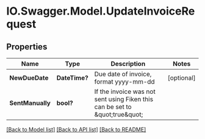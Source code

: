 # IO.Swagger.Model.UpdateInvoiceRequest

## Properties

 Name             | Type          | Description                                                                   | Notes
------------------|---------------|-------------------------------------------------------------------------------|------------
 **NewDueDate**   | **DateTime?** | Due date of invoice, format yyyy-mm-dd                                        | [optional]
 **SentManually** | **bool?**     | If the invoice was not sent using Fiken this can be set to \&quot;true\&quot; |

[[Back to Model list]](../README.md#documentation-for-models) [[Back to API list]](../README.md#documentation-for-api-endpoints) [[Back to README]](../README.md)

